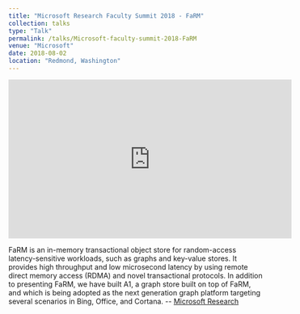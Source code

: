 ```yaml
---
title: "Microsoft Research Faculty Summit 2018 - FaRM"
collection: talks
type: "Talk"
permalink: /talks/Microsoft-faculty-summit-2018-FaRM
venue: "Microsoft"
date: 2018-08-02
location: "Redmond, Washington"
---
```


<iframe width="560" height="315" src="https://www.youtube.com/embed/HnGqRbQY7j0" frameborder="0" allow="accelerometer; autoplay; encrypted-media; gyroscope; picture-in-picture" allowfullscreen></iframe>

FaRM is an in-memory transactional object store for random-access latency-sensitive workloads, such as graphs and key-value stores. It provides high throughput and low microsecond latency by using remote direct memory access (RDMA) and novel transactional protocols. In addition to presenting FaRM, we have built A1, a graph store built on top of FaRM, and which is being adopted as the next generation graph platform targeting several scenarios in Bing, Office, and Cortana. -- [Microsoft Research](https://www.microsoft.com/en-us/research/video/farm/)
